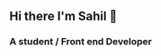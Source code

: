 ## Hi there I'm Sahil 👋

### A student / Front end Developer 
<!--
**sahil9818336328/sahil9818336328** is a ✨ _special_ ✨ repository because its `README.md` (this file) appears on your GitHub profile.

Here are some ideas to get you started:

- 🔭 I’m currently working on improving my skills
- 🌱 I’m currently learning behind the scene stuffs
- 👯 I’m looking to collaborate on Front end projects
- 🤔 I’m looking for help with which backend language to learn
- 💬 Ask me about anything
- 📫 How to reach me: [Sahil Keshav]("https://www.facebook.com/profile.php?id=100057408580388")
- 😄 Pronouns: He/Him
- ⚡ Fun fact: still learning everything
-->
